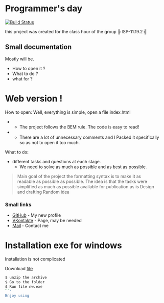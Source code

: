 # Programmer's day

[![Build Status](https://travis-ci.org/joemccann/dillinger.svg?branch=master)]()

this project was created for the class hour of the group ╠ ISP-11.19.2 ╣


## Small documentation 
Mostly will be.
  - How to open it ?
- What to do ?
- what for ?

# Web version !
How to open: Well, everything is simple, open a file index.html
  - - The project follows the BEM rule. The code is easy to read!
  - - There are a lot of unnecessary comments and I Packed it specifically so as not to open it too much.

What to do:
- different tasks and questions at each stage.
  - We need to solve as much as possible and as best as possible.
> Main goal of the project
> the formatting syntax is to make it as readable as possible
> as possible. The idea is that
the tasks were simplified as much as possible
> available for publication as is
> Design and drafting
> Random idea

### Small links

* [GitHub](https://github.com/Andrey0903) - My new profile
* [VKontakte](https://vk.com/idandreirock) - Page, may be needed
* [Mail](mailto:krolikakanalturba@mail) - Contact me

# Installation exe for windows

Installation is not complicated 

Download [file](https://yadi.sk/d/aOg7unvPuNRQAA) 

```sh
$ unzip the archive 
$ Go to the folder 
$ Run file nw.exe
``'
Enjoy using

